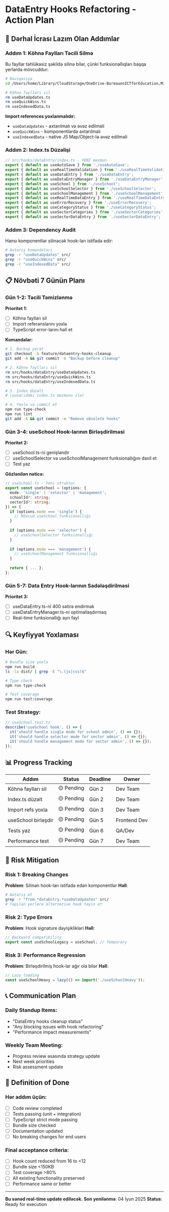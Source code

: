 # DataEntry Hooks Refactoring - Action Plan

## 🚀 Dərhal İcrası Lazım Olan Addımlar

### Addım 1: Köhnə Faylları Təcili Silmə

Bu fayllar təhlükəsiz şəkildə silinə bilər, çünki funksionallıqları başqa yerlərdə mövcuddur:

```bash
# Naviqasiya
cd /Users/home/Library/CloudStorage/OneDrive-BureauonICTforEducation,MinistryofEducation/infoline-ready/infoline-edu-hub/src/hooks/dataEntry

# Köhnə faylları sil
rm useDataUpdates.ts
rm useQuickWins.ts
rm useIndexedData.ts
```

**Import references yoxlanmalıdır:**
- `useDataUpdates` - axtarılmalı və əvəz edilməli
- `useQuickWins` - komponentlərdə axtarılmalı
- `useIndexedData` - native JS Map/Object-lə əvəz edilməli

### Addım 2: Index.ts Düzəlişi

```typescript
// src/hooks/dataEntry/index.ts - YENİ məzmun
export { default as useAutoSave } from './useAutoSave';
export { default as useRealTimeValidation } from './useRealTimeValidation';
export { default as useDataEntry } from './useDataEntry';
export { default as useDataEntryManager } from './useDataEntryManager';
export { default as useSchool } from './useSchool';
export { default as useSchoolSelector } from './useSchoolSelector';
export { default as useSchoolManagement } from './useSchoolManagement';
export { default as useRealTimeDataEntry } from './useRealTimeDataEntry';
export { default as useErrorRecovery } from './useErrorRecovery';
export { default as useCategoryStatus } from './useCategoryStatus';
export { default as useSectorCategories } from './useSectorCategories';
export { default as useSectorDataEntry } from './useSectorDataEntry';
```

### Addım 3: Dependency Audit

Hansı komponentlər silinəcək hook-ları istifadə edir:

```bash
# Axtarış komandaları
grep -r "useDataUpdates" src/
grep -r "useQuickWins" src/
grep -r "useIndexedData" src/
```

## 📋 Növbəti 7 Günün Planı

### Gün 1-2: Təcili Təmizlənmə

**Prioritet 1:**
- [ ] Köhnə faylları sil
- [ ] Import referanslarını yoxla
- [ ] TypeScript error-larını həll et

**Komandalar:**
```bash
# 1. Backup yarat
git checkout -b feature/dataentry-hooks-cleanup
git add -A && git commit -m "Backup before cleanup"

# 2. Köhnə faylları sil
rm src/hooks/dataEntry/useDataUpdates.ts
rm src/hooks/dataEntry/useQuickWins.ts  
rm src/hooks/dataEntry/useIndexedData.ts

# 3. Index düzəlt
# (yuxarıdakı index.ts məzmunu ilə)

# 4. Yoxla və commit et
npm run type-check
npm run lint
git add -A && git commit -m "Remove obsolete hooks"
```

### Gün 3-4: useSchool Hook-larının Birləşdirilməsi

**Prioritet 2:**
- [ ] useSchool.ts-ni genişləndir
- [ ] useSchoolSelector və useSchoolManagement funksionallığını daxil et
- [ ] Test yaz

**Gözlənilən nəticə:**
```typescript
// useSchool.ts - Yeni struktur
export const useSchool = (options: {
  mode: 'single' | 'selector' | 'management';
  schoolId?: string;
  sectorId?: string;
}) => {
  if (options.mode === 'single') {
    // Mövcud useSchool funksionallığı
  }
  
  if (options.mode === 'selector') {
    // useSchoolSelector funksionallığı
  }
  
  if (options.mode === 'management') {
    // useSchoolManagement funksionallığı
  }
  
  return { ... };
};
```

### Gün 5-7: Data Entry Hook-larının Sadələşdirilməsi

**Prioritet 3:**
- [ ] useDataEntry.ts-ni 400 sətirə endirmək
- [ ] useDataEntryManager.ts-ni optimallaşdırmaq
- [ ] Real-time funksionallığı ayrı fayl

## 🔍 Keyfiyyət Yoxlaması

### Hər Gün:
```bash
# Bundle size yoxla
npm run build
ls -la dist/ | grep -E "\.(js|css)$"

# Type check
npm run type-check

# Test coverage
npm run test:coverage
```

### Test Strategy:
```javascript
// useSchool.test.ts
describe('useSchool hook', () => {
  it('should handle single mode for school admin', () => {});
  it('should handle selector mode for sector admin', () => {});
  it('should handle management mode for sector admin', () => {});
});
```

## 📊 Progress Tracking

| Addım | Status | Deadline | Owner |
|-------|--------|----------|-------|
| Köhnə faylları sil | 🟡 Pending | Gün 2 | Dev Team |
| Index.ts düzəlt | 🟡 Pending | Gün 2 | Dev Team |
| Import refs yoxla | 🟡 Pending | Gün 3 | Dev Team |
| useSchool birləşdir | 🟡 Pending | Gün 5 | Frontend Dev |
| Tests yaz | 🟡 Pending | Gün 6 | QA/Dev |
| Performance test | 🟡 Pending | Gün 7 | Dev Team |

## 🚨 Risk Mitigation

### Risk 1: Breaking Changes
**Problem**: Silinən hook-ları istifadə edən komponentlər
**Həll**: 
```bash
# Axtarış et
grep -r "from.*dataEntry.*useDataUpdates" src/
# Tapılan yerlərə alternative hook təyin et
```

### Risk 2: Type Errors
**Problem**: Hook signature dəyişiklikləri
**Həll**: 
```typescript
// Backward compatibility
export const useSchoolLegacy = useSchool; // Temporary
```

### Risk 3: Performance Regression
**Problem**: Birləşdirilmiş hook-lar ağır ola bilər
**Həll**: 
```typescript
// Lazy loading
const useSchoolHeavy = lazy(() => import('./useSchoolHeavy'));
```

## 📞 Communication Plan

### Daily Standup Items:
- "DataEntry hooks cleanup status"
- "Any blocking issues with hook refactoring"
- "Performance impact measurements"

### Weekly Team Meeting:
- Progress review əsasında strategy update
- Next week priorities
- Risk assessment update

## 📝 Definition of Done

### Hər addım üçün:
- [ ] Code review completed
- [ ] Tests passing (unit + integration)
- [ ] TypeScript strict mode passing
- [ ] Bundle size checked
- [ ] Documentation updated
- [ ] No breaking changes for end users

### Final acceptance criteria:
- [ ] Hook count reduced from 16 to <12
- [ ] Bundle size <150KB
- [ ] Test coverage >80%
- [ ] All existing functionality preserved
- [ ] Performance same or better

---

**Bu sənəd real-time update ediləcək.**
**Son yenilənmə**: 04 İyun 2025
**Status**: Ready for execution